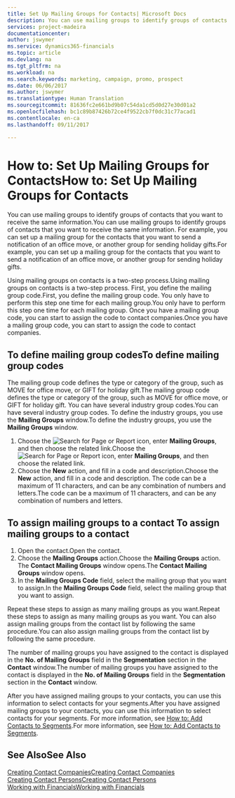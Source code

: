 ```yaml
---
title: Set Up Mailing Groups for Contacts| Microsoft Docs
description: You can use mailing groups to identify groups of contacts that you want to receive the same information, for example, for a marketing campaign or promo.
services: project-madeira
documentationcenter: 
author: jswymer
ms.service: dynamics365-financials
ms.topic: article
ms.devlang: na
ms.tgt_pltfrm: na
ms.workload: na
ms.search.keywords: marketing, campaign, promo, prospect
ms.date: 06/06/2017
ms.author: jswymer
ms.translationtype: Human Translation
ms.sourcegitcommit: 81636fc2e661bd9b07c54da1cd5d0d27e30d01a2
ms.openlocfilehash: bc1c89b87426b72ce4f9522cb7f0dc31c77acad1
ms.contentlocale: en-ca
ms.lasthandoff: 09/11/2017

---
```

# <a name="how-to-set-up-mailing-groups-for-contacts"></a><span data-ttu-id="aa5ae-103">How to: Set Up Mailing Groups for Contacts</span><span class="sxs-lookup"><span data-stu-id="aa5ae-103">How to: Set Up Mailing Groups for Contacts</span></span>
<span data-ttu-id="aa5ae-104">You can use mailing groups to identify groups of contacts that you want to receive the same information.</span><span class="sxs-lookup"><span data-stu-id="aa5ae-104">You can use mailing groups to identify groups of contacts that you want to receive the same information.</span></span> <span data-ttu-id="aa5ae-105">For example, you can set up a mailing group for the contacts that you want to send a notification of an office move, or another group for sending holiday gifts.</span><span class="sxs-lookup"><span data-stu-id="aa5ae-105">For example, you can set up a mailing group for the contacts that you want to send a notification of an office move, or another group for sending holiday gifts.</span></span>

<span data-ttu-id="aa5ae-106">Using mailing groups on contacts is a two-step process.</span><span class="sxs-lookup"><span data-stu-id="aa5ae-106">Using mailing groups on contacts is a two-step process.</span></span> <span data-ttu-id="aa5ae-107">First, you define the mailing group code.</span><span class="sxs-lookup"><span data-stu-id="aa5ae-107">First, you define the mailing group code.</span></span> <span data-ttu-id="aa5ae-108">You only have to perform this step one time for each mailing group.</span><span class="sxs-lookup"><span data-stu-id="aa5ae-108">You only have to perform this step one time for each mailing group.</span></span> <span data-ttu-id="aa5ae-109">Once you have a mailing group code, you can start to assign the code to contact companies.</span><span class="sxs-lookup"><span data-stu-id="aa5ae-109">Once you have a mailing group code, you can start to assign the code to contact companies.</span></span>

## <a name="to-define-mailing-group-codes"></a><span data-ttu-id="aa5ae-110">To define mailing group codes</span><span class="sxs-lookup"><span data-stu-id="aa5ae-110">To define mailing group codes</span></span>
<span data-ttu-id="aa5ae-111">The mailing group code defines the type or category of the group, such as MOVE for office move, or GIFT for holiday gift.</span><span class="sxs-lookup"><span data-stu-id="aa5ae-111">The mailing group code defines the type or category of the group, such as MOVE for office move, or GIFT for holiday gift.</span></span> <span data-ttu-id="aa5ae-112">You can have several industry group codes.</span><span class="sxs-lookup"><span data-stu-id="aa5ae-112">You can have several industry group codes.</span></span> <span data-ttu-id="aa5ae-113">To define the industry groups, you use the **Mailing Groups** window.</span><span class="sxs-lookup"><span data-stu-id="aa5ae-113">To define the industry groups, you use the **Mailing Groups** window.</span></span>

1. <span data-ttu-id="aa5ae-114">Choose the ![Search for Page or Report](media/ui-search/search_small.png "Search for Page or Report icon") icon, enter **Mailing Groups**, and then choose the related link.</span><span class="sxs-lookup"><span data-stu-id="aa5ae-114">Choose the ![Search for Page or Report](media/ui-search/search_small.png "Search for Page or Report icon") icon, enter **Mailing Groups**, and then choose the related link.</span></span>
2. <span data-ttu-id="aa5ae-115">Choose the **New** action, and fill in a code and description.</span><span class="sxs-lookup"><span data-stu-id="aa5ae-115">Choose the **New** action, and fill in a code and description.</span></span> <span data-ttu-id="aa5ae-116">The code can be a maximum of 11 characters, and can be any combination of numbers and letters.</span><span class="sxs-lookup"><span data-stu-id="aa5ae-116">The code can be a maximum of 11 characters, and can be any combination of numbers and letters.</span></span>

## <span data-ttu-id="aa5ae-117"><a name="AssignMailGroupContact"></a> To assign mailing groups to a contact</span><span class="sxs-lookup"><span data-stu-id="aa5ae-117"><a name="AssignMailGroupContact"></a> To assign mailing groups to a contact</span></span>
1. <span data-ttu-id="aa5ae-118">Open the contact.</span><span class="sxs-lookup"><span data-stu-id="aa5ae-118">Open the contact.</span></span>
2. <span data-ttu-id="aa5ae-119">Choose the **Mailing Groups** action.</span><span class="sxs-lookup"><span data-stu-id="aa5ae-119">Choose the **Mailing Groups** action.</span></span> <span data-ttu-id="aa5ae-120">The **Contact Mailing Groups** window opens.</span><span class="sxs-lookup"><span data-stu-id="aa5ae-120">The **Contact Mailing Groups** window opens.</span></span>
3. <span data-ttu-id="aa5ae-121">In the **Mailing Groups Code** field, select the mailing group that you want to assign.</span><span class="sxs-lookup"><span data-stu-id="aa5ae-121">In the **Mailing Groups Code** field, select the mailing group that you want to assign.</span></span>

<span data-ttu-id="aa5ae-122">Repeat these steps to assign as many mailing groups as you want.</span><span class="sxs-lookup"><span data-stu-id="aa5ae-122">Repeat these steps to assign as many mailing groups as you want.</span></span> <span data-ttu-id="aa5ae-123">You can also assign mailing groups from the contact list by following the same procedure.</span><span class="sxs-lookup"><span data-stu-id="aa5ae-123">You can also assign mailing groups from the contact list by following the same procedure.</span></span>

<span data-ttu-id="aa5ae-124">The number of mailing groups you have assigned to the contact is displayed in the **No. of Mailing Groups** field in the **Segmentation** section in the **Contact** window.</span><span class="sxs-lookup"><span data-stu-id="aa5ae-124">The number of mailing groups you have assigned to the contact is displayed in the **No. of Mailing Groups** field in the **Segmentation** section in the **Contact** window.</span></span>

<span data-ttu-id="aa5ae-125">After you have assigned mailing groups to your contacts, you can use this information to select contacts for your segments.</span><span class="sxs-lookup"><span data-stu-id="aa5ae-125">After you have assigned mailing groups to your contacts, you can use this information to select contacts for your segments.</span></span> <span data-ttu-id="aa5ae-126">For more information, see [How to: Add Contacts to Segments](marketing-add-contact-segment.md).</span><span class="sxs-lookup"><span data-stu-id="aa5ae-126">For more information, see [How to: Add Contacts to Segments](marketing-add-contact-segment.md).</span></span>

## <a name="see-also"></a><span data-ttu-id="aa5ae-127">See Also</span><span class="sxs-lookup"><span data-stu-id="aa5ae-127">See Also</span></span>
[<span data-ttu-id="aa5ae-128">Creating Contact Companies</span><span class="sxs-lookup"><span data-stu-id="aa5ae-128">Creating Contact Companies</span></span>](marketing-create-contact-companies.md)  
[<span data-ttu-id="aa5ae-129">Creating Contact Persons</span><span class="sxs-lookup"><span data-stu-id="aa5ae-129">Creating Contact Persons</span></span>](marketing-create-contact-persons.md)  
[<span data-ttu-id="aa5ae-130">Working with Financials</span><span class="sxs-lookup"><span data-stu-id="aa5ae-130">Working with Financials</span></span>](ui-work-product.md)

